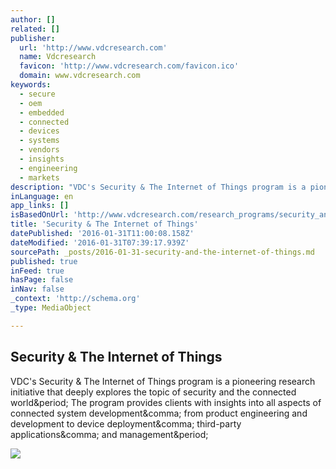 ```yaml
---
author: []
related: []
publisher:
  url: 'http://www.vdcresearch.com'
  name: Vdcresearch
  favicon: 'http://www.vdcresearch.com/favicon.ico'
  domain: www.vdcresearch.com
keywords:
  - secure
  - oem
  - embedded
  - connected
  - devices
  - systems
  - vendors
  - insights
  - engineering
  - markets
description: "VDC's Security & The Internet of Things program is a pioneering research initiative that deeply explores the topic of security and the connected world. The program provides clients with insights into all aspects of connected system development, from product engineering and development to device deployment, third-party applications, and management."
inLanguage: en
app_links: []
isBasedOnUrl: 'http://www.vdcresearch.com/research_programs/security_and_internet_of_things'
title: 'Security & The Internet of Things'
datePublished: '2016-01-31T11:00:08.158Z'
dateModified: '2016-01-31T07:39:17.939Z'
sourcePath: _posts/2016-01-31-security-and-the-internet-of-things.md
published: true
inFeed: true
hasPage: false
inNav: false
_context: 'http://schema.org'
_type: MediaObject

---
```

<article style=""><h1>Security &amp; The Internet of Things</h1><p>VDC's Security &amp; The Internet of Things program is a pioneering research initiative that deeply explores the topic of security and the connected world&amp;period; The program provides clients with insights into all aspects of connected system development&amp;comma; from product engineering and development to device deployment&amp;comma; third-party applications&amp;comma; and management&amp;period;</p><img src="http://www.vdcresearch.com/images/testimonials/ARM.jpg" /></article>